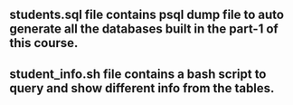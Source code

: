 ## students.sql file contains psql dump file to auto generate all the databases built in the part-1 of this course.
## student_info.sh file contains a bash script to query and show different info from the tables.
